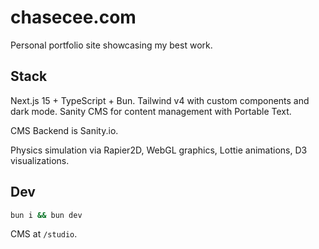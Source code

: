 # chasecee.com

Personal portfolio site showcasing my best work.

## Stack

Next.js 15 + TypeScript + Bun. Tailwind v4 with custom components and dark mode. Sanity CMS for content management with Portable Text.

CMS Backend is Sanity.io.

Physics simulation via Rapier2D, WebGL graphics, Lottie animations, D3 visualizations.

## Dev

```bash
bun i && bun dev
```

CMS at `/studio`.

